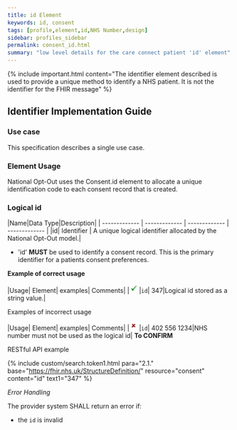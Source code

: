 ```yaml
---
title: id Element
keywords: id, consent
tags: [profile,element,id,NHS Number,design]
sidebar: profiles_sidebar
permalink: consent_id.html
summary: "low level details for the care connect patient 'id' element"
---
```

{% include important.html content="The identifier element described is  used to provide a unique method to identify a NHS patient. It is not the identifier for the FHIR message" %}

## Identifier Implementation Guide ##

### Use case ###

This specification describes a single use case.

### Element Usage ###

National Opt-Out uses the Consent.id element to allocate a unique identification code to each consent record that is created.

### Logical id ###

|Name|Data Type|Description|
| ------------- | ------------- | ------------- | ------------- |
|id| Identifier | A unique logical identifier allocated by the National Opt-Out model.|

- 'id' **MUST** be used to identify a consent record. This is the primary identifier for a patients consent preferences.

**Example of correct usage**

|Usage| Element| examples| Comments|
|![Tick](images/tick.png)|`id`| 347|Logical id stored as a string value.|

Examples of incorrect usage

|Usage| Element| examples| Comments|
|![Cross](images/cross.png)|`id`| 402 556 1234|NHS number must not be used as the logical id| **To CONFIRM**

RESTful API example

{% include custom/search.token1.html para="2.1." base="https://fhir.nhs.uk/StructureDefinition/" resource="consent" content="id" text1="347" %}

*Error Handling*

The provider system SHALL return an error if:

- the `id` is invalid







